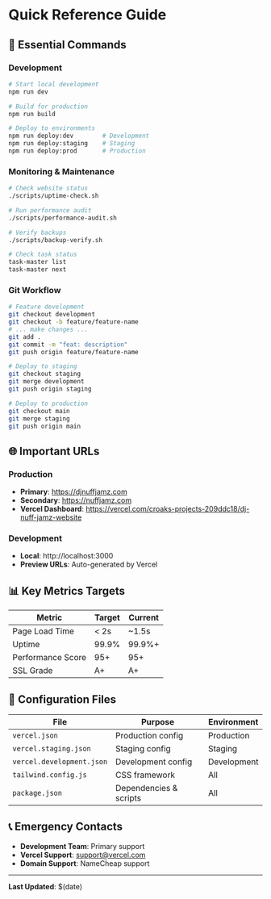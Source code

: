 # Quick Reference Guide

## 🚀 Essential Commands

### Development
```bash
# Start local development
npm run dev

# Build for production
npm run build

# Deploy to environments
npm run deploy:dev        # Development
npm run deploy:staging    # Staging  
npm run deploy:prod       # Production
```

### Monitoring & Maintenance
```bash
# Check website status
./scripts/uptime-check.sh

# Run performance audit
./scripts/performance-audit.sh

# Verify backups
./scripts/backup-verify.sh

# Check task status
task-master list
task-master next
```

### Git Workflow
```bash
# Feature development
git checkout development
git checkout -b feature/feature-name
# ... make changes ...
git add .
git commit -m "feat: description"
git push origin feature/feature-name

# Deploy to staging
git checkout staging
git merge development
git push origin staging

# Deploy to production
git checkout main
git merge staging
git push origin main
```

## 🌐 Important URLs

### Production
- **Primary**: https://djnuffjamz.com
- **Secondary**: https://nuffjamz.com
- **Vercel Dashboard**: https://vercel.com/croaks-projects-209ddc18/dj-nuff-jamz-website

### Development
- **Local**: http://localhost:3000
- **Preview URLs**: Auto-generated by Vercel

## 📊 Key Metrics Targets

| Metric | Target | Current |
|--------|--------|---------|
| Page Load Time | < 2s | ~1.5s |
| Uptime | 99.9% | 99.9%+ |
| Performance Score | 95+ | 95+ |
| SSL Grade | A+ | A+ |

## 🔧 Configuration Files

| File | Purpose | Environment |
|------|---------|-------------|
| `vercel.json` | Production config | Production |
| `vercel.staging.json` | Staging config | Staging |
| `vercel.development.json` | Development config | Development |
| `tailwind.config.js` | CSS framework | All |
| `package.json` | Dependencies & scripts | All |

## 📞 Emergency Contacts

- **Development Team**: Primary support
- **Vercel Support**: support@vercel.com
- **Domain Support**: NameCheap support

---

**Last Updated**: $(date)
